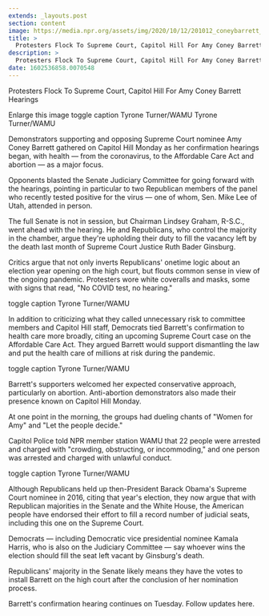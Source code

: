 ```yaml
--- 
extends: _layouts.post 
section: content 
image: https://media.npr.org/assets/img/2020/10/12/201012_coneybarrett_confirmation_02_wide-27b25abc75f55962f5321909d52c635b31a10b32.jpg?s=1400 
title: > 
  Protesters Flock To Supreme Court, Capitol Hill For Amy Coney Barrett Hearings 
description: > 
  Protesters Flock To Supreme Court, Capitol Hill For Amy Coney Barrett HearingsEnlarge this image toggle caption Tyrone Turner/WAMU Tyrone Turner/WAMUDemonstrators supporting and opposing Supreme Court nominee Amy Coney Barrett gathered on Capitol Hill Monday as her confirmation hearings began, with health — from the coronavirus, to the Affordable Care Act and abortion — as a major focus.He and Republicans, who control the majority in the chamber, argue they're upholding their duty to fill the vacancy left by the death last month of Supreme Court Justice Ruth Bader Ginsburg.toggle caption Tyrone Turner/WAMUIn addition to criticizing what they called unnecessary risk to committee members and Capitol Hill staff, Democrats tied Barrett's confirmation to health care more broadly, citing an upcoming Supreme Court case on the Affordable Care Act.toggle caption Tyrone Turner/WAMUBarrett's supporters welcomed her expected conservative approach, particularly on abortion.Anti-abortion demonstrators also made their presence known on Capitol Hill Monday. 
date: 1602536858.0070548 
--- 
```

Protesters Flock To Supreme Court, Capitol Hill For Amy Coney Barrett Hearings

Enlarge this image toggle caption Tyrone Turner/WAMU Tyrone Turner/WAMU

Demonstrators supporting and opposing Supreme Court nominee Amy Coney Barrett gathered on Capitol Hill Monday as her confirmation hearings began, with health — from the coronavirus, to the Affordable Care Act and abortion — as a major focus.

Opponents blasted the Senate Judiciary Committee for going forward with the hearings, pointing in particular to two Republican members of the panel who recently tested positive for the virus — one of whom, Sen. Mike Lee of Utah, attended in person.

The full Senate is not in session, but Chairman Lindsey Graham, R-S.C., went ahead with the hearing. He and Republicans, who control the majority in the chamber, argue they're upholding their duty to fill the vacancy left by the death last month of Supreme Court Justice Ruth Bader Ginsburg.

Critics argue that not only inverts Republicans' onetime logic about an election year opening on the high court, but flouts common sense in view of the ongoing pandemic. Protesters wore white coveralls and masks, some with signs that read, "No COVID test, no hearing."

toggle caption Tyrone Turner/WAMU

In addition to criticizing what they called unnecessary risk to committee members and Capitol Hill staff, Democrats tied Barrett's confirmation to health care more broadly, citing an upcoming Supreme Court case on the Affordable Care Act. They argued Barrett would support dismantling the law and put the health care of millions at risk during the pandemic.

toggle caption Tyrone Turner/WAMU

Barrett's supporters welcomed her expected conservative approach, particularly on abortion. Anti-abortion demonstrators also made their presence known on Capitol Hill Monday.

At one point in the morning, the groups had dueling chants of "Women for Amy" and "Let the people decide."

Capitol Police told NPR member station WAMU that 22 people were arrested and charged with "crowding, obstructing, or incommoding," and one person was arrested and charged with unlawful conduct.

toggle caption Tyrone Turner/WAMU

Although Republicans held up then-President Barack Obama's Supreme Court nominee in 2016, citing that year's election, they now argue that with Republican majorities in the Senate and the White House, the American people have endorsed their effort to fill a record number of judicial seats, including this one on the Supreme Court.

Democrats — including Democratic vice presidential nominee Kamala Harris, who is also on the Judiciary Committee — say whoever wins the election should fill the seat left vacant by Ginsburg's death.

Republicans' majority in the Senate likely means they have the votes to install Barrett on the high court after the conclusion of her nomination process.

Barrett's confirmation hearing continues on Tuesday. Follow updates here.